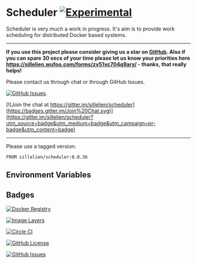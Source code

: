 # Scheduler [![Experimental](https://img.shields.io/badge/Status-Experimental_or_POC-red.svg?style=flat)](http://github.com/sillelien/scheduler)

Scheduler is very much a work in progress. It's aim is to provide work scheduling for distributed Docker based systems.

-------

**If you use this project please consider giving us a star on [GitHub](http://github.com/sillelien/scheduler). Also if you can spare 30 secs of your time please let us know your priorities here https://sillelien.wufoo.com/forms/zv51vc704q9ary/  - thanks, that really helps!**

Please contact us through chat or through GitHub Issues.

[![GitHub Issues](https://img.shields.io/github/issues/sillelien/scheduler.svg)](https://github.com/sillelien/scheduler/issues).

[![Join the chat at https://gitter.im/sillelien/scheduler](https://badges.gitter.im/Join%20Chat.svg)](https://gitter.im/sillelien/scheduler?utm_source=badge&utm_medium=badge&utm_campaign=pr-badge&utm_content=badge)

-------

Please use a tagged version:

```
FROM sillelien/scheduler:0.0.36
```

## Environment Variables

## Badges

[![Docker Registry](https://img.shields.io/docker/pulls/sillelien/scheduler.svg)](https://registry.hub.docker.com/u/sillelien/scheduler)

[![Image Layers](https://badge.imagelayers.io/sillelien/scheduler.svg)](https://imagelayers.io/?images=sillelien/scheduler:master 'Get your own badge on imagelayers.io') 

[![Circle CI](https://circleci.com/gh/sillelien/scheduler/tree/master.svg?style=svg)](https://circleci.com/gh/sillelien/scheduler/tree/master)

[![GitHub License](https://img.shields.io/github/license/sillelien/scheduler.svg)](https://raw.githubusercontent.com/sillelien/scheduler/master/LICENSE)

[![GitHub Issues](https://img.shields.io/github/issues/sillelien/scheduler.svg)](https://github.com/sillelien/scheduler/issues)
